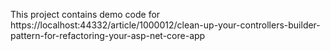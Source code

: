 This project contains demo code for https://localhost:44332/article/1000012/clean-up-your-controllers-builder-pattern-for-refactoring-your-asp-net-core-app
